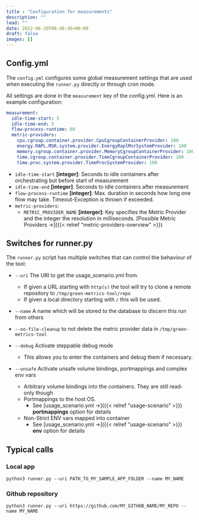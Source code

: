 ```yaml
---
title : "Configuration for measurements"
description: ""
lead: ""
date: 2022-06-20T08:48:45+00:00
draft: false
images: []
---
```


## Config.yml

The `config.yml` configures some global measurement settings that are used when
executing the `runner.py` directly or through cron mode.

All settings are done in the `measurement` key of the config.yml. Here is an example
configuration:

```yaml
measurement:
  idle-time-start: 5
  idle-time-end: 5
  flow-process-runtime: 60
  metric-providers:
    cpu.cgroup.container.provider.CpuCgroupContainerProvider: 100
    energy.RAPL.MSR.system.provider.EnergyRaplMsrSystemProvider: 100
    memory.cgroup.container.provider.MemoryCgroupContainerProvider: 100
    time.cgroup.container.provider.TimeCgroupContainerProvider: 100
    time.proc.system.provider.TimeProcSystemProvider: 100
```

- `idle-time-start` **[integer]**: Seconds to idle containers after orchestrating but before start of measurement
- `idle-time-end` **[integer]**: Seconds to idle containers after measurement
- `flow-process-runtime` **[integer]**: Max. duration in seconds how long one flow may take. Timeout-Exception is thrown if exceeded.
- `metric-providers`:
    + `METRIC_PROVIDER_NAME` **[interger]**: Key specifies the Metric Provider and the integer the resolution in milliseconds. [Possible Metric Providers →]({{< relref "metric-providers-overview" >}})




## Switches for runner.py
The `runner.py` script has multiple switches that can control the behaviour of the tool:
- `--uri` The URI to get the usage_scenario.yml from. 
    + If given a URL starting with `http(s)` the tool will try to clone a remote repository to `/tmp/green-metrics-tool/repo`
    + If given a local directory starting with `/` this will be used.


- `--name` A name which will be stored to the database to discern this run from others
- `--no-file-cleanup` to not delete the metric provider data in `/tmp/green-metrics-tool`
- `--debug` Activate steppable debug mode
    + This allows you to enter the containers and debug them if necessary.
- `--unsafe` Activate unsafe volume bindings, portmappings and complex env vars
    + Arbitrary volume bindings into the containers. They are still read-only though
    + Portmappings to the host OS. 
        * See [usage_scenario.yml →]({{< relref "usage-scenario" >}}) **portmappings** option for details
    + Non-Strict ENV vars mapped into container
        * See [usage_scenario.yml →]({{< relref "usage-scenario" >}}) **env** option for details



## Typical calls
### Local app
`python3 runner.py --uri PATH_TO_MY_SAMPLE_APP_FOLDER --name MY_NAME`

### Github repository
`python3 runner.py --uri https://github.com/MY_GITHUB_NAME/MY_REPO --name MY_NAME`
